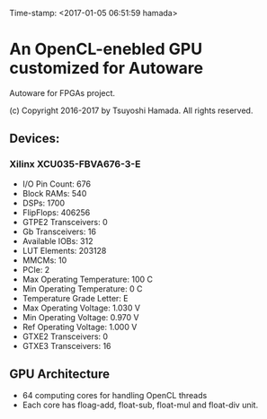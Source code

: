 Time-stamp: <2017-01-05 06:51:59 hamada>

# An OpenCL-enebled GPU customized for Autoware

Autoware for FPGAs project.

(c) Copyright 2016-2017 by Tsuyoshi Hamada. All rights reserved.



## Devices:

### Xilinx XCU035-FBVA676-3-E
- I/O Pin Count: 676
- Block RAMs: 540
- DSPs: 1700
- FlipFlops: 406256
- GTPE2 Transceivers: 0
- Gb Transceivers: 16
- Available IOBs: 312
- LUT Elements: 203128
- MMCMs: 10
- PCIe: 2
- Max Operating Temperature: 100 C
- Min Operating Temperature: 0 C
- Temperature Grade Letter: E
- Max Operating Voltage: 1.030 V
- Min Operating Voltage: 0.970 V
- Ref Operating Voltage: 1.000 V
- GTXE2 Transceivers: 0
- GTXE3 Transceivers: 16

## GPU Architecture
- 64 computing cores for handling OpenCL threads
- Each core has floag-add, float-sub, float-mul and float-div unit.
